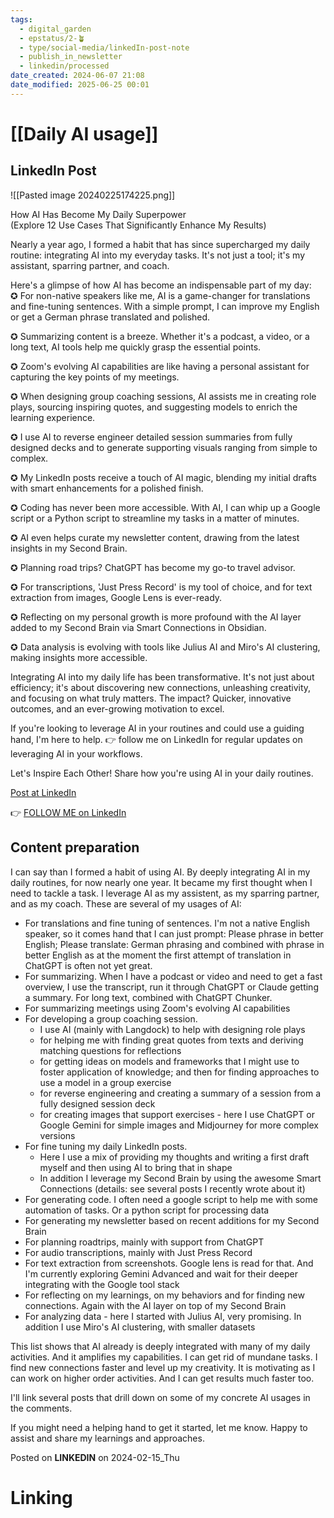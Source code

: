 ```yaml
---
tags:
  - digital_garden
  - epstatus/2-🪴
  - type/social-media/linkedIn-post-note
  - publish_in_newsletter
  - linkedin/processed
date_created: 2024-06-07 21:08
date_modified: 2025-06-25 00:01
---
```

# [[Daily AI usage]]

## LinkedIn Post

![[Pasted image 20240225174225.png]]

How AI Has Become My Daily Superpower  
(Explore 12 Use Cases That Significantly Enhance My Results)  
  
Nearly a year ago, I formed a habit that has since supercharged my daily routine: integrating AI into my everyday tasks. It's not just a tool; it's my assistant, sparring partner, and coach.  
  
Here's a glimpse of how AI has become an indispensable part of my day:  
✪ For non-native speakers like me, AI is a game-changer for translations and fine-tuning sentences. With a simple prompt, I can improve my English or get a German phrase translated and polished.  
  
✪ Summarizing content is a breeze. Whether it's a podcast, a video, or a long text, AI tools help me quickly grasp the essential points.  
  
✪ Zoom's evolving AI capabilities are like having a personal assistant for capturing the key points of my meetings.  
  
✪ When designing group coaching sessions, AI assists me in creating role plays, sourcing inspiring quotes, and suggesting models to enrich the learning experience.  
  
✪ I use AI to reverse engineer detailed session summaries from fully designed decks and to generate supporting visuals ranging from simple to complex.  
  
✪ My LinkedIn posts receive a touch of AI magic, blending my initial drafts with smart enhancements for a polished finish.  
  
✪ Coding has never been more accessible. With AI, I can whip up a Google script or a Python script to streamline my tasks in a matter of minutes.  
  
✪ AI even helps curate my newsletter content, drawing from the latest insights in my Second Brain.  
  
✪ Planning road trips? ChatGPT has become my go-to travel advisor.  
  
✪ For transcriptions, 'Just Press Record' is my tool of choice, and for text extraction from images, Google Lens is ever-ready.  
  
✪ Reflecting on my personal growth is more profound with the AI layer added to my Second Brain via Smart Connections in Obsidian.  
  
✪ Data analysis is evolving with tools like Julius AI and Miro's AI clustering, making insights more accessible.  
  
Integrating AI into my daily life has been transformative. It's not just about efficiency; it's about discovering new connections, unleashing creativity, and focusing on what truly matters. The impact? Quicker, innovative outcomes, and an ever-growing motivation to excel.  
  
If you're looking to leverage AI in your routines and could use a guiding hand, I'm here to help. 👉 follow me on LinkedIn for regular updates on leveraging AI in your workflows.  
  
Let's Inspire Each Other! Share how you're using AI in your daily routines.

[Post at LinkedIn](https://www.linkedin.com/posts/sebastiankamilli_how-ai-has-become-my-daily-superpower-explore-activity-7163804147408965635--yot?utm_source=share&utm_medium=member_desktop)

👉 [FOLLOW ME on LinkedIn](https://www.linkedin.com/comm/mynetwork/discovery-see-all?usecase=PEOPLE_FOLLOWS&followMember=sebastiankamilli)

## Content preparation

I can say than I formed a habit of using AI. By deeply integrating AI in my daily routines, for now nearly one year. It became my first thought when I need to tackle a task. I leverage AI as my assistent, as my sparring partner, and as my coach. These are several of my usages of AI:

+ For translations and fine tuning of sentences. I'm not a native English speaker, so it comes hand that I can just prompt: Please phrase in better English; Please translate: German phrasing and combined with phrase in better English as at the moment the first attempt of translation in ChatGPT is often not yet great.
+ For summarizing. When I have a podcast or video and need to get a fast overview, I use the transcript, run it through ChatGPT or Claude getting a summary. For long text, combined with ChatGPT Chunker.
+ For summarizing meetings using Zoom's evolving AI capabilities
+ For developing a group coaching session. 
	+ I use AI (mainly with Langdock) to help with designing role plays 
	+ for helping me with finding great quotes from texts and deriving matching questions for reflections
	+ for getting ideas on models and frameworks that I might use to foster application of knowledge; and then for finding approaches to use a model in a group exercise
	+ for reverse engineering and creating a summary of a session from a fully designed session deck
	+ for creating images that support exercises - here I use ChatGPT or Google Gemini for simple images and Midjourney for more complex versions
+ For fine tuning my daily LinkedIn posts. 
	+ Here I use a mix of providing my thoughts and writing a first draft myself and then using AI to bring that in shape
	+ In addition I leverage my Second Brain by using the awesome Smart Connections (details: see several posts I recently wrote about it)
+ For generating code. I often need a google script to help me with some automation of tasks. Or a python script for processing data 
+ For generating my newsletter based on recent additions for my Second Brain
+ For planning roadtrips, mainly with support from ChatGPT
+ For audio transcriptions, mainly with Just Press Record
+ For text extraction from screenshots. Google lens is read for that. And I'm currently exploring Gemini Advanced and wait for their deeper integrating with the Google tool stack
+ For reflecting on my learnings, on my behaviors and for finding new connections. Again with the AI layer on top of my Second Brain
+ For analyzing data - here I started with Julius AI, very promising. In addition I use Miro's AI clustering, with smaller datasets

This list shows that AI already is deeply integrated with many of my daily activities. And it amplifies my capabilities. I can get rid of mundane tasks. I find new connections faster and level up my creativity. It is motivating as I can work on higher order activities. And I can get results much faster too. 

I'll link several posts that drill down on some of my concrete AI usages in the comments. 

If you might need a helping hand to get it started, let me know. Happy to assist and share my learnings and approaches.  

Posted on **LINKEDIN** on 2024-02-15_Thu

# Linking